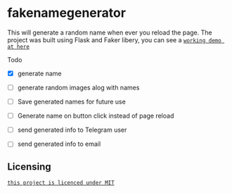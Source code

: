 # fakenamegenerator
This will generate a random name when ever you reload the page. The project was built using Flask and Faker libery, you can see a [`working demo at here`](http://fakeinfo.me)


Todo 
* [x] generate name
* [ ] generate random images alog with names
* [ ] Save generated names for future use
* [ ] Generate name on button click instead of page reload
* [ ] send generated info to Telegram user
* [ ] send generated info to email


## Licensing

[`this project is licenced under MIT`]()
